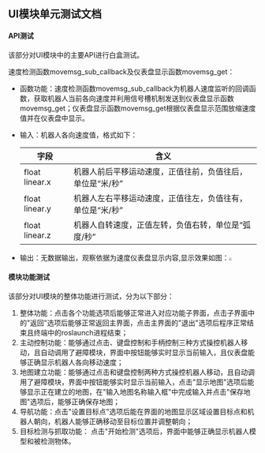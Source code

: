 ## UI模块单元测试文档

#### API测试

该部分对UI模块中的主要API进行白盒测试。

速度检测函数movemsg_sub_callback及仪表盘显示函数movemsg_get：

- 函数功能：速度检测函数movemsg_sub_callback为机器人速度监听的回调函数，获取机器人当前各向速度并利用信号槽机制发送到仪表盘显示函数movemsg_get；仪表盘显示函数movemsg_get根据仪表盘显示范围放缩速度值并在仪表盘中显示。

- 输入：机器人各向速度值，格式如下：

  | 字段           | 含义                                                      |
  | -------------- | --------------------------------------------------------- |
  | float linear.x | 机器人前后平移运动速度，正值往前，负值往后，单位是“米/秒” |
  | float linear.y | 机器人左右平移运动速度，正值往左，负值往有，单位是“米/秒” |
  | float linear.z | 机器人自转速度，正值左转，负值右转，单位是“弧度/秒”       |

- 输出：无数据输出，观察依据为速度仪表盘显示内容,显示效果如图：<img src="\img\仪表盘显示样例.png" style="zoom: 33%;" />

#### 模块功能测试

该部分对UI模块的整体功能进行测试，分为以下部分：

1.  整体功能：点击各个功能选项后能够正常进入对应功能子界面，点击子界面中的"返回"选项后能够正常返回主界面，点击主界面的"退出"选项后程序正常结束且终端中的roslaunch进程结束；
2.  主动控制功能：能够通过点击、键盘控制和手柄控制三种方式操控机器人移动，且自动调用了避障模块，界面中按钮能够实时显示当前输入，且仪表盘能够正确显示机器人各向移动速度；
3.  地图建立功能：能够通过点击和键盘控制两种方式操控机器人移动，且自动调用了避障模块，界面中按钮能够实时显示当前输入，点击"显示地图"选项后能够显示正在建立的地图，在"输入地图名称输入框"中完成输入并点击"保存地图"选项后，能够正确保存地图；
4.  导航功能：点击"设置目标点"选项后能在界面的地图显示区域设置目标点和机器人朝向，机器人能够正确移动至目标位置并调整朝向；
5.  目标检测与抓取功能： 点击"开始检测"选项后，界面中能够正确显示机器人模型和被检测物体。